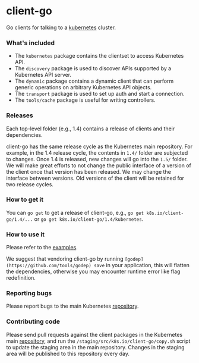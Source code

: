 # client-go

Go clients for talking to a [kubernetes](http://kubernetes.io/) cluster.

### What's included

* The `kubernetes` package contains the clientset to access Kubernetes API.
* The `discovery` package is used to discover APIs supported by a Kubernetes API server.
* The `dynamic` package contains a dynamic client that can perform generic operations on arbitrary Kubernetes API objects.
* The `transport` package is used to set up auth and start a connection.
* The `tools/cache` package is useful for writing controllers.

### Releases

Each top-level folder (e.g., 1.4) contains a release of clients and their dependencies.

client-go has the same release cycle as the Kubernetes main repository. For example, in the 1.4 release cycle, the contents in `1.4/` folder are subjected to changes. Once 1.4 is released, new changes will go into the `1.5/` folder. We will make great efforts to not change the public interface of a version of the client once that version has been released. We may change the interface between versions. Old versions of the client will be retained for two release cycles.

### How to get it

You can `go get` to get a release of client-go, e.g., `go get k8s.io/client-go/1.4/...` or `go get k8s.io/client-go/1.4/kubernetes`.

### How to use it

Please refer to the [examples](example/).

We suggest that vendoring client-go by running `[godep](https://github.com/tools/godep) save` in your application, this will flatten the dependencies, otherwise you may encounter runtime error like flag redefinition. 

### Reporting bugs

Please report bugs to the main Kubernetes [repository](https://github.com/kubernetes/kubernetes/issues/new).

### Contributing code
Please send pull requests against the client packages in the Kubernetes main [repository](https://github.com/kubernetes/kubernetes), and run the `/staging/src/k8s.io/client-go/copy.sh` script to update the staging area in the main repository. Changes in the staging area will be published to this repository every day.
